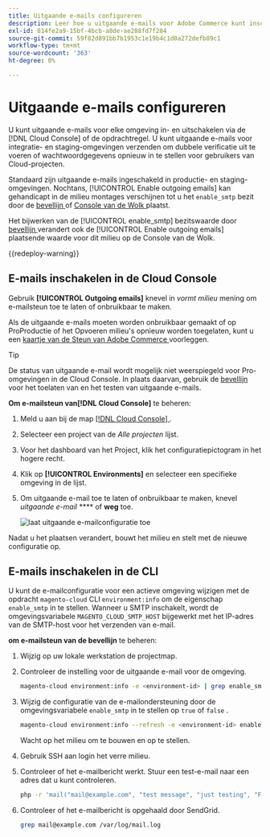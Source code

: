 ```yaml
---
title: Uitgaande e-mails configureren
description: Leer hoe u uitgaande e-mails voor Adobe Commerce kunt inschakelen voor cloudinfrastructuur.
exl-id: 814fe2a9-15bf-4bcb-a8de-ae288fd7f284
source-git-commit: 59f82d891bb7b1953c1e19b4c1d0a272defb89c1
workflow-type: tm+mt
source-wordcount: '363'
ht-degree: 0%

---
```


# Uitgaande e-mails configureren

U kunt uitgaande e-mails voor elke omgeving in- en uitschakelen via de [!DNL Cloud Console] of de opdrachtregel. U kunt uitgaande e-mails voor integratie- en staging-omgevingen verzenden om dubbele verificatie uit te voeren of wachtwoordgegevens opnieuw in te stellen voor gebruikers van Cloud-projecten.

Standaard zijn uitgaande e-mails ingeschakeld in productie- en staging-omgevingen. Nochtans, [!UICONTROL Enable outgoing emails] kan gehandicapt in de milieu montages verschijnen tot u het `enable_smtp` bezit door de [ bevellijn ](#enable-emails-in-the-cli) of [ Console van de Wolk ](outgoing-emails.md#enable-emails-in-the-cloud-console) plaatst.

Het bijwerken van de [!UICONTROL enable_smtp] bezitswaarde door [ bevellijn ](#enable-emails-in-the-cli) verandert ook de [!UICONTROL Enable outgoing emails] plaatsende waarde voor dit milieu op de Console van de Wolk.

{{redeploy-warning}}

## E-mails inschakelen in de Cloud Console

Gebruik **[!UICONTROL Outgoing emails]** knevel in _vormt milieu_ mening om e-mailsteun toe te laten of onbruikbaar te maken.

Als de uitgaande e-mails moeten worden onbruikbaar gemaakt of op ProProductie of het Opvoeren milieu&#39;s opnieuw worden toegelaten, kunt u een [ kaartje van de Steun van Adobe Commerce ](https://experienceleague.adobe.com/en/docs/commerce-knowledge-base/kb/help-center-guide/magento-help-center-user-guide) voorleggen.

>[!TIP]
>
>De status van uitgaande e-mail wordt mogelijk niet weerspiegeld voor Pro-omgevingen in de Cloud Console. In plaats daarvan, gebruik de [ bevellijn ](#enable-emails-in-the-cli) voor het toelaten van en het testen van uitgaande e-mails.

**Om e-mailsteun van[!DNL Cloud Console]** te beheren:

1. Meld u aan bij de map [[!DNL Cloud Console] ](https://console.adobecommerce.com) .
1. Selecteer een project van de _Alle projecten_ lijst.
1. Voor het dashboard van het Project, klik het configuratiepictogram in het hogere recht.
1. Klik op **[!UICONTROL Environments]** en selecteer een specifieke omgeving in de lijst.
1. Om uitgaande e-mail toe te laten of onbruikbaar te maken, knevel _uitgaande e-mail_ **** of **weg** toe.

   ![ laat uitgaande e-mailconfiguratie ](../../assets/outgoing-emails.png) toe

Nadat u het plaatsen verandert, bouwt het milieu en stelt met de nieuwe configuratie op.

## E-mails inschakelen in de CLI

U kunt de e-mailconfiguratie voor een actieve omgeving wijzigen met de opdracht `magento-cloud` CLI `environment:info` om de eigenschap `enable_smtp` in te stellen. Wanneer u SMTP inschakelt, wordt de omgevingsvariabele `MAGENTO_CLOUD_SMTP_HOST` bijgewerkt met het IP-adres van de SMTP-host voor het verzenden van e-mail.

**om e-mailsteun van de bevellijn** te beheren:

1. Wijzig op uw lokale werkstation de projectmap.

1. Controleer de instelling voor de uitgaande e-mail voor de omgeving.

   ```bash
   magento-cloud environment:info -e <environment-id> | grep enable_smtp
   ```

1. Wijzig de configuratie van de e-mailondersteuning door de omgevingsvariabele `enable_smtp` in te stellen op `true` of `false` .

   ```bash
   magento-cloud environment:info --refresh -e <environment-id> enable_smtp true
   ```

   Wacht op het milieu om te bouwen en op te stellen.

1. Gebruik SSH aan login het verre milieu.

1. Controleer of het e-mailbericht werkt. Stuur een test-e-mail naar een adres dat u kunt controleren.

   ```bash
   php -r 'mail("mail@example.com", "test message", "just testing", "From: tester@example.com");'
   ```

1. Controleer of het e-mailbericht is opgehaald door SendGrid.

   ```bash
   grep mail@example.com /var/log/mail.log
   ```
